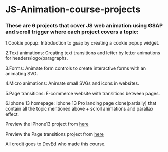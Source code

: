 # JS-Animation-course-projects
### These are 6 projects that cover JS web animation using GSAP and scroll trigger where each project covers a topic:

1.Cookie popup: Introduction to gsap by creating a cookie popup widget. 

2.Text animations: Creating text transitions and letter by letter animations for headers/logo/paragraphs.

3.Forms: Animate form controls to create interactive forms with an animating SVG.

4.Micro animations: Animate small SVGs and icons in websites.

5.Page transitions: E-commerce website with transitions between pages.

6.Iphone 13 homepage: iphone 13 Pro landing page clone(partially) that contain all the topic mentioned above + scroll animations and parallax effect.

Preview the iPhone13 project from [here](https://iphone13-animations-clone.netlify.app)

Preview the Page transitions project from [here](https://ecommerce-page-transitions.netlify.app/)


All credit goes to DevEd who made this course.
